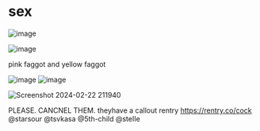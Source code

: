 # sex

![image](https://github.com/acheswan/sex/assets/151301781/bc55c967-30d4-4c34-a949-3d5c57028aa7)

![image](https://github.com/acheswan/acheswan/assets/151301781/87e8b4f4-b291-4638-ab08-803ff5581427)

pink faggot and yellow faggot

![image](https://github.com/acheswan/acheswan/assets/151301781/3617c9a1-d06f-4c7b-a47b-3788ffe9f566)
![image](https://github.com/acheswan/acheswan/assets/151301781/f8804b27-9aaa-444f-b85a-8bd1b57bc852)

![Screenshot 2024-02-22 211940](https://github.com/acheswan/acheswan/assets/151301781/1a16038c-2405-4740-83fc-87174ed37fc6)

PLEASE. CANCNEL THEM. theyhave a callout rentry https://rentry.co/cock
@starsour @tsvkasa @5th-child @steIIe
